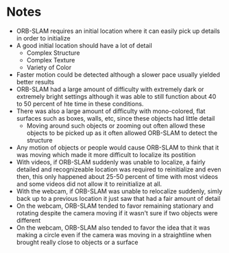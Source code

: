 # Notes
* ORB-SLAM requires an initial location where it can easily pick up details in order to initialize
* A good initial location should have a lot of detail
  * Complex Structure
  * Complex Texture
  * Variety of Color
* Faster motion could be detected although a slower pace usually yielded better results
* ORB-SLAM had a large amount of difficulty with extremely dark or extremely bright settings although it was able to still function about 40 to 50 percent of hte time in these conditions.
* There was also a large amount of difficulty with mono-colored, flat surfaces such as boxes, walls, etc, since these objects had little detail
  * Moving around such objects or zooming out often allowd these objects to be picked up as it often allowed ORB-SLAM to detect the structure
* Any motion of objects or people would cause ORB-SLAM to think that it was moving which made it more difficult to localize its postition
* With videos, if ORB-SLAM suddenly was unable to localize, a fairly detailed and recognizeable location was required to reinitialize and even then, this only happened about 25-50 percent of time with most videos and some videos did not allow it to reinitialize at all. 
* With the webcam, if ORB-SLAM was unable to relocalize suddenly, simly back up to a previous location it just saw that had a fair amount of detail
* On the webcam, ORB-SLAM tended to favor remaining stationary and rotating despite the camera moving if it wasn't sure if two objects were different
* On the webcam, ORB-SLAM also tended to favor the idea that it was making a circle even if the camera was moving in a straightline when brought really close to objects or a surface
